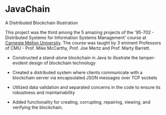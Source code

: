 # JavaChain
A Distributed Blockchain Illustration

This project was the third among the 5 amazing projects of the '95-702 - Distributed Systems for Information Systems Management' course at [Carnegie Mellon University](https://www.cmu.edu/). The course was taught by 3 eminent Professors of CMU - Prof. Mike McCarthy, Prof. Joe Mertz and Prof. Marty Barrett.

- Constructed a stand-alone blockchain in Java to illustrate the tamper-evident design of blockchain technology

- Created a distributed system where clients communicate with a blockchain server via encapsulated JSON messages over TCP sockets

- Utilized data validation and separated concerns in the code to ensure its robustness and maintainability

- Added functionality for creating, corrupting, repairing, viewing, and verifying the blockchain.

